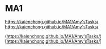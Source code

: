 # MA1

https://kaienchong.github.io/MA1/Amy'sTasks/
https://kaienchong.github.io/MA1/Amy'sTasks/

  (https://kaienchong.github.io/MA1/Amy'sTasks/)[https://kaienchong.github.io/MA1/Amy'sTasks/]
  
